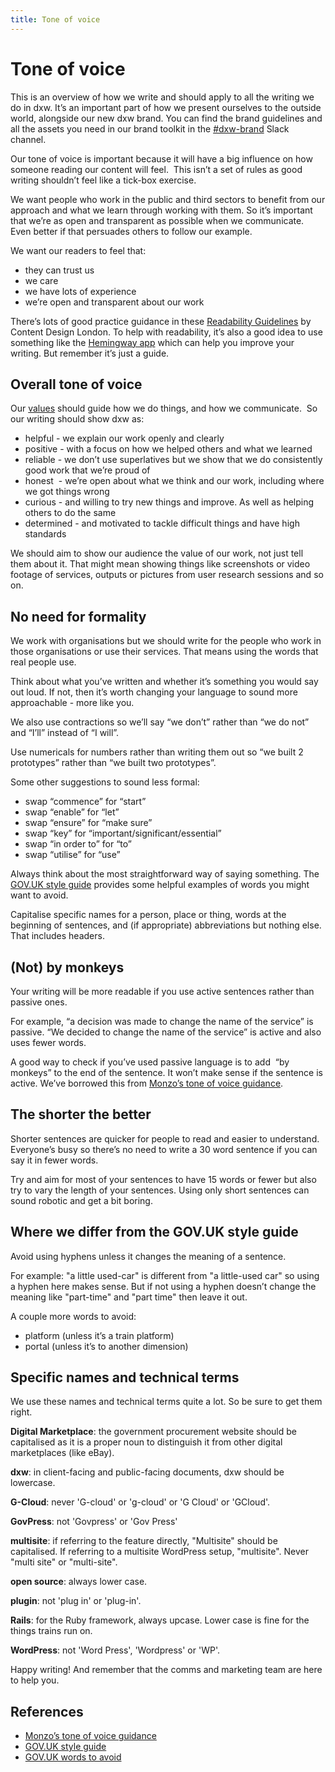 ```yaml
---
title: Tone of voice
---
```


# Tone of voice

This is an overview of how we write and should apply to all the writing we do in dxw. It’s an important part of how we present ourselves to the outside world, alongside our new dxw brand. You can find the brand guidelines and all the assets you need in our brand toolkit in the [#dxw-brand](https://dxw.slack.com/archives/C013ZEQ8XEW) Slack channel.

Our tone of voice is important because it will have a big influence on how someone reading our content will feel.  This isn’t a set of rules as good writing shouldn’t feel like a tick-box exercise. 

We want people who work in the public and third sectors to benefit from our approach and what we learn through working with them. So it’s important that we’re as open and transparent as possible when we communicate. Even better if that persuades others to follow our example.

We want our readers to feel that:
* they can trust us
* we care
* we have lots of experience
* we’re open and transparent about our work

There’s lots of good practice guidance in these [Readability Guidelines](https://readabilityguidelines.co.uk/) by Content Design London. To help with readability, it’s also a good idea to use something like the [Hemingway app](http://www.hemingwayapp.com/) which can help you improve your writing. But remember it’s just a guide.

## Overall tone of voice

Our [values](https://playbook.dxw.com/#/?id=values) should guide how we do things, and how we communicate.  So our writing should show dxw as:
* helpful - we explain our work openly and clearly
* positive - with a focus on how we helped others and what we learned
* reliable - we don’t use superlatives but we show that we do consistently good work that we’re proud of
* honest  - we’re open about what we think and our work, including where we got things wrong
* curious - and willing to try new things and improve. As well as helping others to do the same
* determined - and motivated to tackle difficult things and have high standards

We should aim to show our audience the value of our work, not just tell them about it. That might mean showing things like screenshots or video footage of services, outputs or pictures from user research sessions and so on.

## No need for formality

We work with organisations but we should write for the people who work in those organisations or use their services. That means using the words that real people use.

Think about what you’ve written and whether it’s something you would say out loud. If not, then it’s worth changing your language to sound more approachable - more like you. 

We also use contractions so we’ll say “we don’t” rather than “we do not” and “I’ll” instead of “I will”. 

Use numericals for numbers rather than writing them out so “we built 2 prototypes” rather than “we built two prototypes”.

Some other suggestions to sound less formal:
* swap “commence” for “start”
* swap “enable” for “let”
* swap “ensure” for “make sure”
* swap “key” for “important/significant/essential”
* swap “in order to” for “to”
* swap “utilise” for “use”

Always think about the most straightforward way of saying something. The [GOV.UK style guide](https://www.gov.uk/guidance/style-guide/a-to-z-of-gov-uk-style) provides some helpful examples of words you might want to avoid. 

Capitalise specific names for a person, place or thing, words at the beginning of sentences, and (if appropriate) abbreviations but nothing else. That includes headers.

## (Not) by monkeys

Your writing will be more readable if you use active sentences rather than passive ones. 

For example, “a decision was made to change the name of the service” is passive. “We decided to change the name of the service” is active and also uses fewer words. 

A good way to check if you’ve used passive language is to add  “by monkeys” to the end of the sentence. It won’t make sense if the sentence is active. We’ve borrowed this from [Monzo’s tone of voice guidance](https://monzo.com/tone-of-voice/). 

## The shorter the better

Shorter sentences are quicker for people to read and easier to understand. Everyone’s busy so there’s no need to write a 30 word sentence if you can say it in fewer words. 

Try and aim for most of your sentences to have 15 words or fewer but also try to vary the length of your sentences. Using only short sentences can sound robotic and get a bit boring. 

## Where we differ from the GOV.UK style guide

Avoid using hyphens unless it changes the meaning of a sentence. 

For example: "a little used-car" is different from "a little-used car" so using a hyphen here makes sense. But if not using a hyphen doesn’t change the meaning like "part-time" and "part time" then leave it out.

A couple more words to avoid:
* platform (unless it’s a train platform)
* portal (unless it’s to another dimension)

## Specific names and technical terms

We use these names and technical terms quite a lot. So be sure to get them right.

**Digital Marketplace**: the government procurement website should be capitalised as it is a proper noun to distinguish it from other digital marketplaces (like eBay).

**dxw**: in client-facing and public-facing documents, dxw should be lowercase.

**G-Cloud**: never 'G-cloud' or 'g-cloud' or 'G Cloud' or 'GCloud'.

**GovPress**: not 'Govpress' or 'Gov Press'

**multisite**: if referring to the feature directly, "Multisite" should be capitalised. If referring to a multisite WordPress setup, "multisite". Never "multi site" or "multi-site".

**open source**: always lower case.

**plugin**: not 'plug in' or 'plug-in'.

**Rails**: for the Ruby framework, always upcase. Lower case is fine for the things trains run on.

**WordPress**: not 'Word Press', 'Wordpress' or 'WP'.

Happy writing! And remember that the comms and marketing team are here to help you.

## References 

* [Monzo’s tone of voice guidance](https://monzo.com/tone-of-voice/)
* [GOV.UK style guide](https://www.gov.uk/guidance/style-guide/a-to-z-of-gov-uk-style)
* [GOV.UK words to avoid](https://www.gov.uk/guidance/style-guide/a-to-z-of-gov-uk-style#words-to-avoid)
